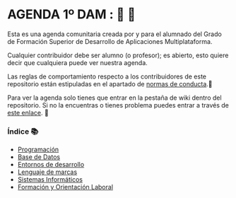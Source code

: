 # AGENDA 1º DAM : :notebook_with_decorative_cover:  :pencil:
Esta es una agenda comunitaria creada por y para el alumnado del Grado de Formación Superior de Desarrollo de Aplicaciones Multiplataforma.

Cualquier contribuidor debe ser alumno (o profesor); es abierto, esto quiere decir que cualquiera puede ver nuestra agenda.

Las reglas de comportamiento respecto a los contribuidores de este repositorio están estipuladas en el apartado de [normas de conducta]().:straight_ruler:

Para ver la agenda solo tienes que entrar en la pestaña de wiki dentro del repositorio. Si no la encuentras o tienes problema puedes entrar a través de [este enlace](https://github.com/Jose-Robles/AGENDA_DAM_18-20/wiki). :open_file_folder:

### Índice :books:
* [Programación]()
* [Base de Datos](https://github.com/Jose-Robles/AGENDA_DAM_18-20/wiki/Base-De-Datos)
* [Entornos de desarrollo](https://github.com/Jose-Robles/AGENDA_DAM_18-20/wiki/Entorno-de-Desarrollo)
* [Lenguaje de marcas](https://github.com/Jose-Robles/AGENDA_DAM_18-20/wiki/Lenguaje-de-Marcas)
* [Sistemas Informáticos](https://github.com/Jose-Robles/AGENDA_DAM_18-20/wiki/Sistemas-Inform%C3%A1ticos)
* [Formación y Orientación Laboral](https://github.com/Jose-Robles/AGENDA_DAM_18-20/wiki/Formaci%C3%B3n-y-Orientaci%C3%B3n-Laboral)
